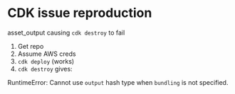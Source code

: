 
# CDK issue reproduction


asset_output causing `cdk destroy` to fail


1. Get repo
1. Assume AWS creds
1. `cdk deploy` (works)
1. `cdk destroy` gives:

RuntimeError: Cannot use `output` hash type when `bundling` is not specified.

